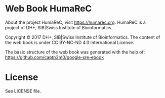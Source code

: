 Web Book HumaReC
=========== 

About the project HumaReC, visit https://humarec.org.
HumaReC is a project of DH+, SIB|Swiss Institute of Bioinformatics. 

Copyright © 2017 DH+, SIB|Swiss Institute of Bioinformatics.
The content of the web book is under CC BY-NC-ND 4.0 International License.


The basic structure of the web book was generated with the help of: https://github.com/captn3m0/google-sre-ebook


License
=========== 
See LICENSE file.


